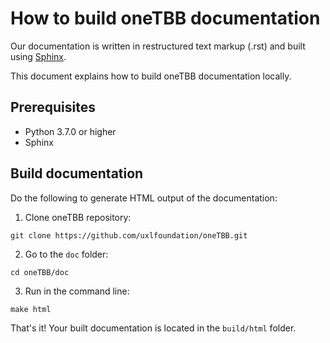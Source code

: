# How to build oneTBB documentation

Our documentation is written in restructured text markup (.rst) and built using [Sphinx](http://www.sphinx-doc.org/en/master/). 

This document explains how to build oneTBB documentation locally. 

## Prerequisites
- Python 3.7.0 or higher
- Sphinx 

## Build documentation

Do the following to generate HTML output of the documentation: 

1. Clone oneTBB repository:

```
git clone https://github.com/uxlfoundation/oneTBB.git
```

2. Go to the `doc` folder:

```
cd oneTBB/doc
```

3. Run in the command line:

```
make html
```


That's it! Your built documentation is located in the ``build/html`` folder. 
